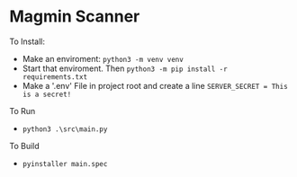 # Magmin Scanner

To Install:
- Make an enviroment: `python3 -m venv venv`
- Start that enviroment. Then `python3 -m pip install -r requirements.txt`
- Make a '.env' File in project root and create a line `SERVER_SECRET = This is a secret!`

To Run
- `python3 .\src\main.py`

To Build
- `pyinstaller main.spec`




